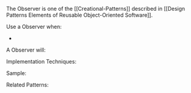The Observer is one of the [[Creational-Patterns]] described in [[Design Patterns Elements of Reusable Object-Oriented Software]].

Use a Observer when:

* 

A Observer will:

Implementation Techniques:

Sample:

Related Patterns: